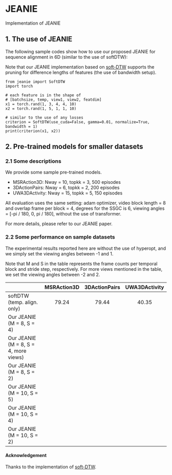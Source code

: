 # JEANIE
Implementation of JEANIE

## 1. The use of JEANIE

The following sample codes show how to use our proposed JEANIE for sequence alignment in 6D (similar to the use of softDTW):

Note that our JEANIE implementation based on [soft-DTW](https://github.com/Maghoumi/pytorch-softdtw-cuda) supports the pruning for difference lengths of features (the use of bandwidth setup).

```
from jeanie import SoftDTW
import torch

# each feature is in the shape of
# [batchsize, temp, view1, view2, featdim]
x1 = torch.rand(1, 3, 4, 4, 10)
x2 = torch.rand(1, 5, 1, 1, 10)

# similar to the use of any losses
criterion = SoftDTW(use_cuda=False, gamma=0.01, normalize=True, bandwidth = 1)
print(criterion(x1, x2))
```

## 2. Pre-trained models for smaller datasets

### 2.1 Some descriptions

We provide some sample pre-trained models. 

- MSRAction3D: Nway = 10, topkk = 3, 500 episodes
- 3DActionPairs: Nway = 6, topkk = 2, 200 episodes
- UWA3DActivity: Nway = 15, topkk = 5, 150 episodes

All evaluation uses the same setting: adam optimizer, video block length = 8 and overlap frame per block = 4, degrees for the SSGC is 6, viewing angles = [-pi / 180, 0, pi / 180], without the use of transformer.

For more details, please refer to our JEANIE paper.

### 2.2 Some performance on sample datasets

The experimental results reported here are without the use of hyperopt, and we simply set the viewing angles between -1 and 1.

Note that M and S in the table represents the frame counts per temporal block and stride step, respectively. For more views mentioned in the table, we set the viewing angles between -2 and 2.

|   | MSRAction3D | 3DActionPairs | UWA3DActivity |
| ------------- | :---: | :---: | :---: |
| softDTW (temp. align. only)  |  79.24 |  79.44 |  40.35 |
| Our JEANIE (M = 8, S = 4)  |   |   |   |
| Our JEANIE (M = 8, S = 4, more views)  |   |   |   |
| Our JEANIE (M = 8, S = 2) |   |   |   |
| Our JEANIE (M = 10, S = 5) |   |   |   |
| Our JEANIE (M = 10, S = 4) |   |   |   |
| Our JEANIE (M = 10, S = 2) |   |   |   |

#### Acknowledgement
Thanks to the implementation of [soft-DTW](https://github.com/Maghoumi/pytorch-softdtw-cuda).
